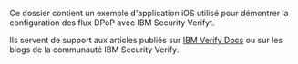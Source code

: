 Ce dossier contient un exemple d'application iOS utilisé pour démontrer la configuration des flux DPoP avec IBM Security Verifyt.

Ils servent de support aux articles publiés sur [IBM Verify Docs](https://docs.verify.ibm.com/verify) ou sur les blogs de la communauté IBM Security Verify.

<!-- v2.3.7 : caits-prod-app-gp_webui_20241231T140648-7_en_fr -->